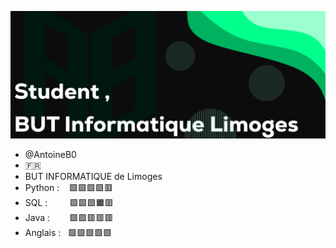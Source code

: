 
![alt text](https://github.com/AntoineB0/AntoineB0/blob/main/banner_v2.png)

- @AntoineB0
- 🇫🇷 
- BUT INFORMATIQUE de Limoges
- Python :‎ ‎ ‎ ‎ 🟩🟩🟩🟩🟥
- SQL :‎ ‎ ‎ ‎ ‎ ‎ ‎ ‎ ‎ 🟩🟩🟩🟧🟥
- Java :‎ ‎ ‎ ‎ ‎ ‎ ‎ ‎ 🟩🟩🟥🟥🟥
- Anglais :‎ ‎ ‎ 🟩🟩🟩🟩🟩

  


<!---
AntoineB0/AntoineB0 is a ✨ special ✨ repository because its `README.md` (this file) appears on your GitHub profile.
You can click the Preview link to take a look at your changes.![Uploading 2024-02-07_14.04.15.png…]()

--->
